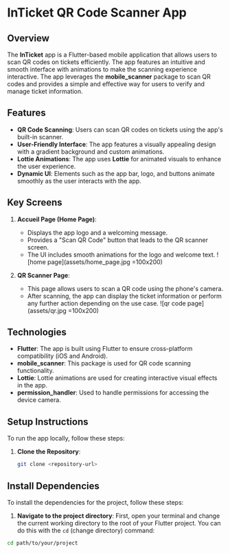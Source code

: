 # InTicket QR Code Scanner App

## Overview
The **InTicket** app is a Flutter-based mobile application that allows users to scan QR codes on tickets efficiently. The app features an intuitive and smooth interface with animations to make the scanning experience interactive. The app leverages the **mobile_scanner** package to scan QR codes and provides a simple and effective way for users to verify and manage ticket information.

## Features
- **QR Code Scanning**: Users can scan QR codes on tickets using the app's built-in scanner.
- **User-Friendly Interface**: The app features a visually appealing design with a gradient background and custom animations.
- **Lottie Animations**: The app uses **Lottie** for animated visuals to enhance the user experience.
- **Dynamic UI**: Elements such as the app bar, logo, and buttons animate smoothly as the user interacts with the app.

## Key Screens
1. **Accueil Page (Home Page)**:
   - Displays the app logo and a welcoming message.
   - Provides a "Scan QR Code" button that leads to the QR scanner screen.
   - The UI includes smooth animations for the logo and welcome text.
![home page](assets/home_page.jpg =100x200)


2. **QR Scanner Page**:
   - This page allows users to scan a QR code using the phone's camera.
   - After scanning, the app can display the ticket information or perform any further action depending on the use case.
  ![qr code page](assets/qr.jpg =100x200) 

## Technologies
- **Flutter**: The app is built using Flutter to ensure cross-platform compatibility (iOS and Android).
- **mobile_scanner**: This package is used for QR code scanning functionality.
- **Lottie**: Lottie animations are used for creating interactive visual effects in the app.
- **permission_handler**: Used to handle permissions for accessing the device camera.

## Setup Instructions
To run the app locally, follow these steps:

1. **Clone the Repository**:
   ```bash
   git clone <repository-url>
## Install Dependencies

To install the dependencies for the project, follow these steps:

 1. **Navigate to the project directory**:
   First, open your terminal and change the current working directory to the root of your Flutter project. You can do this with the `cd` (change directory) command:
   
   ```bash
   cd path/to/your/project  
  






